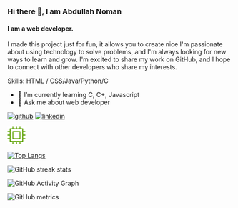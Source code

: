 ### Hi there 👋, I am Abdullah Noman
#### I am a web developer.
I made this project just for fun, it allows you to create nice I'm passionate about using technology to solve problems, and I'm always looking for new ways to learn and grow. I'm excited to share my work on GitHub, and I hope to connect with other developers who share my interests.

Skills: HTML / CSS/Java/Python/C

- 🌱 I’m currently learning C, C+, Javascript 
- 💬 Ask me about web developer 


[<img src='https://cdn.jsdelivr.net/npm/simple-icons@3.0.1/icons/github.svg' alt='github' height='40'>](https://github.com/sa-noman)  [<img src='https://cdn.jsdelivr.net/npm/simple-icons@3.0.1/icons/linkedin.svg' alt='linkedin' height='40'>](https://www.linkedin.com/in/sanoman-bd/)  

<a href='https://docs.github.com/en/developers'><img src='https://raw.githubusercontent.com/acervenky/animated-github-badges/master/assets/devbadge.gif' width='40' height='40'></a> 

[![Top Langs](https://github-readme-stats.vercel.app/api/top-langs/?username=sa-noman)](https://github.com/anuraghazra/github-readme-stats)

![GitHub streak stats](https://streak-stats.demolab.com/?user=sa-noman)  

![GitHub Activity Graph](https://activity-graph.herokuapp.com/graph?username=sa-noman)  

![GitHub metrics](https://metrics.lecoq.io/sa-noman)  



